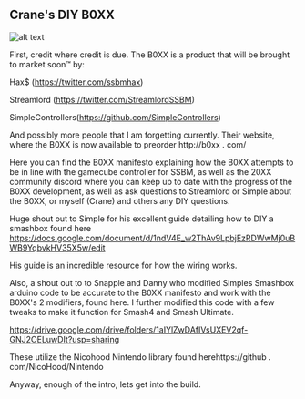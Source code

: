 ## Crane's DIY B0XX

![alt text](https://i.imgur.com/nWhepdX.jpg)

First, credit where credit is due. The B0XX is a product that will be brought to market soon™ by:

Hax$ (https://twitter.com/ssbmhax)

Streamlord (https://twitter.com/StreamlordSSBM)

SimpleControllers(https://github.com/SimpleControllers)

And possibly more people that I am forgetting currently. Their website, where the B0XX is now available to preorder http://b0xx . com/


Here you can find the B0XX manifesto explaining how the B0XX attempts to be in line with the gamecube controller for SSBM, as well as the 20XX community discord where you can keep up to date with the progress of the B0XX development, as well as ask questions to Streamlord or Simple about the B0XX, or myself (Crane) and others any DIY questions.

Huge shout out to Simple for his excellent guide detailing how to DIY a smashbox found here
https://docs.google.com/document/d/1ndV4E_w2ThAv9LpbjEzRDWwMj0uBWB9YqbvkHV35X5w/edit

His guide is an incredible resource for how the wiring works.

Also, a shout out to to Snapple and Danny who modified Simples Smashbox arduino code to be accurate to the B0XX manifesto and work with the B0XX's 2 modifiers, found here. I further modified this code with a few tweaks to make it function for Smash4 and Smash Ultimate. 

https://drive.google.com/drive/folders/1aIYlZwDAfIVsUXEV2qf-GNJ2OELuwDIt?usp=sharing

These utilize the Nicohood Nintendo library found herehttps://github . com/NicoHood/Nintendo

Anyway, enough of the intro, lets get into the build.
